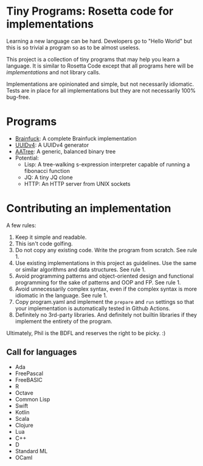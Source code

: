 # Tiny Programs: Rosetta code for implementations

Learning a new language can be hard. Developers go to "Hello World"
but this is so trivial a program so as to be almost useless.

This project is a collection of tiny programs that may help you learn
a language. It is similar to Rosetta Code except that all programs
here will be *implementations* and not library calls.

Implementations are opinionated and simple, but not necessarily
idiomatic. Tests are in place for all implementations but they are not
necessarily 100% bug-free.

# Programs

* [Brainfuck](./Brainfuck): A complete Brainfuck implementation
* [UUIDv4](./UUIDv4): A UUIDv4 generator
* [AATree](./AATree): A generic, balanced binary tree
* Potential:
  * Lisp: A tree-walking s-expression interpreter capable of running a fibonacci function
  * JQ: A tiny JQ clone
  * HTTP: An HTTP server from UNIX sockets

# Contributing an implementation

A few rules:

1. Keep it simple and readable.
1. This isn't code golfing.
1. Do not copy any existing code. Write the program from scratch. See
   rule 1.
1. Use existing implementations in this project as guidelines. Use the
   same or similar algorithms and data structures. See rule 1.
1. Avoid programming patterns and object-oriented design and
   functional programming for the sake of patterns and OOP and FP. See
   rule 1.
1. Avoid unnecessarily complex syntax, even if the complex syntax is
   more idiomatic in the language. See rule 1.
1. Copy program.yaml and implement the `prepare` and `run` settings so
   that your implementation is automatically tested in Github Actions.
1. Definitely no 3rd-party libraries. And definitely not builtin
   libraries if they implement the entirety of the program.

Ultimately, Phil is the BDFL and reserves the right to be picky. :)

## Call for languages

* Ada
* FreePascal
* FreeBASIC
* R
* Octave
* Common Lisp
* Swift
* Kotlin
* Scala
* Clojure
* Lua
* C++
* D
* Standard ML
* OCaml
